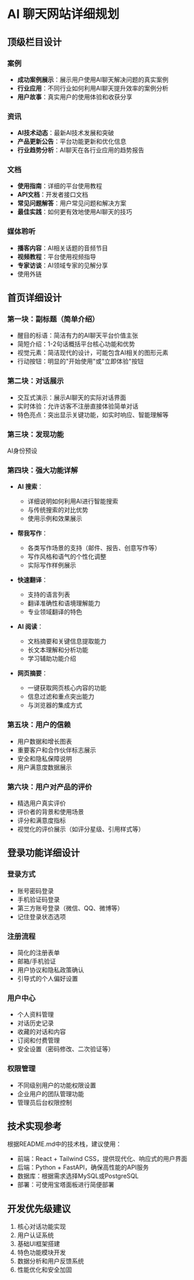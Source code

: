 # AI 聊天网站详细规划

## 顶级栏目设计

### 案例
- **成功案例展示**：展示用户使用AI聊天解决问题的真实案例
- **行业应用**：不同行业如何利用AI聊天提升效率的案例分析
- **用户故事**：真实用户的使用体验和收获分享

### 资讯
- **AI技术动态**：最新AI技术发展和突破
- **产品更新公告**：平台功能更新和优化信息
- **行业趋势分析**：AI聊天在各行业应用的趋势报告

### 文档
- **使用指南**：详细的平台使用教程
- **API文档**：开发者接口文档
- **常见问题解答**：用户常见问题和解决方案
- **最佳实践**：如何更有效地使用AI聊天的技巧

### 媒体聆听
- **播客内容**：AI相关话题的音频节目
- **视频教程**：平台使用视频指导
- **专家访谈**：AI领域专家的见解分享
- 使用外链

## 首页详细设计

### 第一块：副标题（简单介绍）
- 醒目的标语：简洁有力的AI聊天平台价值主张
- 简短介绍：1-2句话概括平台核心功能和优势
- 视觉元素：简洁现代的设计，可能包含AI相关的图形元素
- 行动按钮：明显的"开始使用"或"立即体验"按钮

### 第二块：对话展示
- 交互式演示：展示AI聊天的实际对话界面
- 实时体验：允许访客不注册直接体验简单对话
- 特色亮点：突出显示关键功能，如实时响应、智能理解等

### 第三块：发现功能
AI身份预设

### 第四块：强大功能详解
- **AI 搜索**：
  - 详细说明如何利用AI进行智能搜索
  - 与传统搜索的对比优势
  - 使用示例和效果展示
  
- **帮我写作**：
  - 各类写作场景的支持（邮件、报告、创意写作等）
  - 写作风格和语气的个性化调整
  - 实际写作样例展示
  
- **快速翻译**：
  - 支持的语言列表
  - 翻译准确性和语境理解能力
  - 专业领域翻译的特色
  
- **AI 阅读**：
  - 文档摘要和关键信息提取能力
  - 长文本理解和分析功能
  - 学习辅助功能介绍
  
- **网页摘要**：
  - 一键获取网页核心内容的功能
  - 信息过滤和重点突出能力
  - 与浏览器的集成方式

### 第五块：用户的信赖
- 用户数据和增长图表
- 重要客户和合作伙伴标志展示
- 安全和隐私保障说明
- 用户满意度数据展示

### 第六块：用户对产品的评价
- 精选用户真实评价
- 评价者的背景和使用场景
- 评分和满意度指标
- 视觉化的评价展示（如评分星级、引用样式等）

## 登录功能详细设计

### 登录方式
- 账号密码登录
- 手机验证码登录
- 第三方账号登录（微信、QQ、微博等）
- 记住登录状态选项

### 注册流程
- 简化的注册表单
- 邮箱/手机验证
- 用户协议和隐私政策确认
- 引导式的个人偏好设置

### 用户中心
- 个人资料管理
- 对话历史记录
- 收藏的对话和内容
- 订阅和付费管理
- 安全设置（密码修改、二次验证等）

### 权限管理
- 不同级别用户的功能权限设置
- 企业用户的团队管理功能
- 管理员后台权限控制

## 技术实现参考

根据README.md中的技术栈，建议使用：
- 前端：React + Tailwind CSS，提供现代化、响应式的用户界面
- 后端：Python + FastAPI，确保高性能的API服务
- 数据库：根据需求选择MySQL或PostgreSQL
- 部署：可使用宝塔面板进行简便部署

## 开发优先级建议

1. 核心对话功能实现
2. 用户认证系统
3. 基础UI框架搭建
4. 特色功能模块开发
5. 数据分析和用户反馈系统
6. 性能优化和安全加固